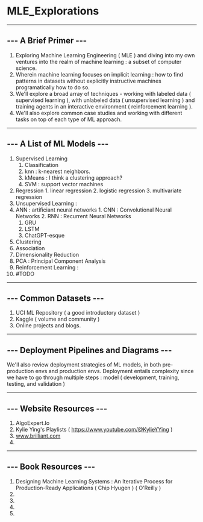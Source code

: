# MLE_Explorations

----------------------
--- A Brief Primer ---
----------------------
1. Exploring Machine Learning Engineering ( MLE ) and diving into my own ventures into the realm of machine learning : a subset of computer science.
2. Wherein machine learning focuses on implicit learning : how to find patterns in datasets without explicitly instructive machines programatically how to do so.
3. We'll explore a broad array of techniques - working with labeled data ( supervised learning ), with unlabeled data ( unsupervised learning ) and training agents in an interactive environment ( reinforcement learning ).
4. We'll also explore common case studies and working with different tasks on top of each type of ML approach.

---------------------------
--- A List of ML Models ---
---------------------------
1. Supervised Learning
   1. Classification
    1. knn : k-nearest neighbors.
    2. kMeans : I think a clustering approach?
    3. SVM : support vector machines
  2. Regression
    1. linear regression
    2. logistic regression
    3. multivariate regression 
2. Unsupervised Learning :
  1. ANN : artificiant neural networks
    1. CNN : Convolutional Neural Networks
    2. RNN : Recurrent Neural Networks
      1. GRU
      2. LSTM
      3. ChatGPT-esque
  2. Clustering
  3. Association
  4. Dimensionality Reduction
  5. PCA : Principal Component Analysis
4. Reinforcement Learning :
  1. #TODO

-----------------------
--- Common Datasets ---
-----------------------
1. UCI ML Repository ( a good introductory dataset )
2. Kaggle ( volume and community )
3. Online projects and blogs.

-----------------------------------------
--- Deployment Pipelines and Diagrams ---
-----------------------------------------
We'll also review deployment strategies of ML models, in both pre-production envs and production envs.
Deployment entails complexity since we have to go through multiple steps : model ( development, training, testing, and validation )

-------------------------
--- Website Resources ---
-------------------------
1. AlgoExpert.Io
2. Kylie Ying's Playlists ( https://www.youtube.com/@KylieYYing )
3. www.brilliant.com
4. 

----------------------
--- Book Resources ---
----------------------
1. Designing Machine Learning Systems : An Iterative Process for Production-Ready Applications ( Chip Hyugen ) ( O'Reilly )
2. 
3. 
4.
5. 
